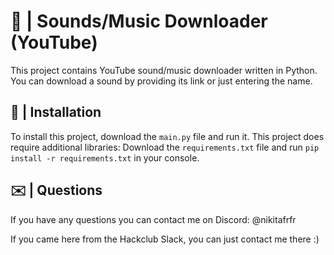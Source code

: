 # 💾 | Sounds/Music Downloader (YouTube)

This project contains YouTube sound/music downloader written in Python. You can download a sound by providing its link or just entering the name.

## 💾 | Installation

To install this project, download the `main.py` file and run it. This project does require additional libraries: Download the `requirements.txt` file and run `pip install -r requirements.txt` in your console.

## ✉️ | Questions

If you have any questions you can contact me on Discord: @nikitafrfr

If you came here from the Hackclub Slack, you can just contact me there :)